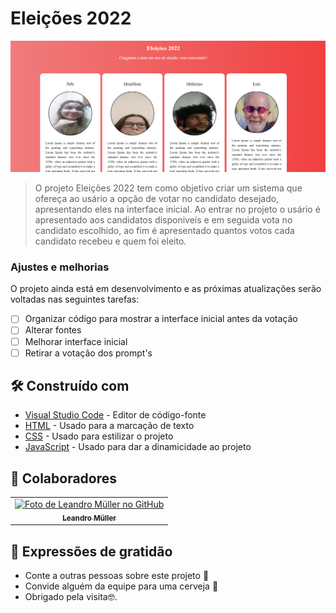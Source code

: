 # Eleições 2022

<!---Esses são exemplos. Veja https://shields.io para outras pessoas ou para personalizar este conjunto de escudos. Você pode querer incluir dependências, status do projeto e informações de licença aqui--->

<img src="imgs/interface.png" alt="Imagem da interface">

> O projeto Eleições 2022 tem como objetivo criar um sistema que ofereça ao usário a opção de votar no candidato desejado, apresentando eles na interface inicial. Ao entrar no projeto o usário é apresentado aos candidatos disponiveís e em seguida vota no candidato escolhido, ao fim é apresentado quantos votos cada candidato recebeu e quem foi eleito.

### Ajustes e melhorias

O projeto ainda está em desenvolvimento e as próximas atualizações serão voltadas nas seguintes tarefas:

- [ ] Organizar código para mostrar a interface inicial antes da votação
- [ ] Alterar fontes
- [ ] Melhorar interface inicial
- [ ] Retirar a votação dos prompt's

## 🛠️ Construído com

* [Visual Studio Code](https://code.visualstudio.com/) - Editor de código-fonte
* [HTML](https://developer.mozilla.org/pt-BR/docs/Web/HTML) - Usado para a marcação de texto
* [CSS](https://developer.mozilla.org/pt-BR/docs/Web/CSS) - Usado para estilizar o projeto
* [JavaScript](https://developer.mozilla.org/pt-BR/docs/Web/JavaScript) - Usado para dar a dinamicidade ao projeto

## 🤝 Colaboradores
<table>
  <tr>
    <td align="center">
      <a href="#">
        <img src="https://avatars.githubusercontent.com/u/75099666?v=4" width="100px;" alt="Foto de Leandro Müller no GitHub"/><br>
        <sub>
          <b>Leandro Müller</b>
        </sub>
      </a>
    </td>
</table>

## 🎁 Expressões de gratidão

* Conte a outras pessoas sobre este projeto 📢
* Convide alguém da equipe para uma cerveja 🍺 
* Obrigado pela visita🤓.
